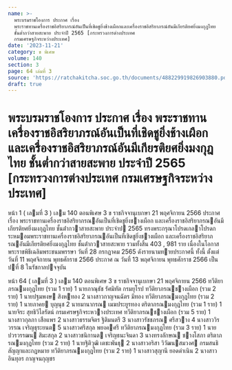 ```yaml
---
name: >-
  พระบรมราชโองการ ประกาศ เรื่อง
  พระราชทานเครื่องราชอิสริยาภรณ์อันเป็นที่เชิดชูยิ่งช้างเผือกและเครื่องราชอิสริยาภรณ์อันมีเกียรติยศยิ่งมงกุฎไทย
  ชั้นต่ำกว่าสายสะพาย ประจำปี 2565 [กระทรวงการต่างประเทศ
  กรมเศรษฐกิจระหว่างประเทศ]
date: '2023-11-21'
category: ข พิเศษ
volume: 140
section: 3
page: 64 เล่มที่ 3
source: 'https://ratchakitcha.soc.go.th/documents/488229919826903880.pdf'
draft: true
---
```


# พระบรมราชโองการ ประกาศ เรื่อง พระราชทานเครื่องราชอิสริยาภรณ์อันเป็นที่เชิดชูยิ่งช้างเผือกและเครื่องราชอิสริยาภรณ์อันมีเกียรติยศยิ่งมงกุฎไทย ชั้นต่ำกว่าสายสะพาย ประจำปี 2565 [กระทรวงการต่างประเทศ กรมเศรษฐกิจระหว่างประเทศ]

หน้า 1 ( เลมที่ 3 ) เลม 140 ตอนพิเศษ 3 ข ราชกิจจานุเบกษา 21 พฤศจิกายน 2566 ประกาศ เรื่อง พระราชทานเครื่องราชอิสริยาภรณอันเป็นที่เชิดชูยิ่งชางเผือก และเครื่องราชอิสริยาภรณอันมีเกียรติยศยิ่งมงกุฎไทย ชั้นต่ํากวาสายสะพาย ประจําป 2565 ทรงพระกรุณาโปรดเกลาโปรดกระหมอมพระราชทานเครื่องราชอิสริยาภรณอันเป็นที่เชิดชูยิ่งชางเผือก และเครื่องราชอิสริยาภรณอันมีเกียรติยศยิ่งมงกุฎไทย ชั้นต่ํากวาสายสะพาย รวมทั้งสิ้น 403 , 981 ราย เนื่องในโอกาสพระราชพิธีเฉลิมพระชนมพรรษา วันที่ 28 กรกฎาคม 2565 ดังรายนามทายประกาศนี้ ทั้งนี้ ตั้งแต่วันที่ 11 พฤศจิกายน พุทธศักราช 2566 ประกาศ ณ วันที่ 13 พฤศจิกายน พุทธศักราช 2566 เป็นปที่ 8 ในรัชกาลปจจุบัน

หน้า 64 ( เลมที่ 3 ) เลม 140 ตอนพิเศษ 3 ข ราชกิจจานุเบกษา 21 พฤศจิกายน 2566 ทวีติยาภรณมงกุฎไทย (รวม 1 ราย) 1 นายภาณุธัช รัศมิทัต กรมยุโรป ทวีติยาภรณชางเผือก (รวม 2 ราย) 1 นายปฐมพงษ สิงหทอง 2 นางสาวกาญจนฉัตร มีทอง ทวีติยาภรณมงกุฎไทย (รวม 2 ราย) 1 นายภาคย บุญนุช 2 นายมานากรณ เมฆประยูรทอง ตริตาภรณมงกุฎไทย (รวม 1 ราย) 1 นายจิระ สุทธิวิไลรัตน์ กรมเศรษฐกิจระหวางประเทศ ทวีติยาภรณชางเผือก (รวม 5 ราย) 1 นางสาวกุลภา เสือแพร 2 นางสาวธรรมจิตร ฐิติมนตรี 3 นางสาวรัชชภรณ ศรีสวาง 4 นางสาววิรวรรณ เจริญธุระยนต 5 นางสาวศรีสกุล พยงคศรี ทวีติยาภรณมงกุฎไทย (รวม 3 ราย) 1 นายปวรวรรฒน สิมะสกุล 2 นางสาวชนิกานต เจริญธนะจินดา 3 นางทรงลักษณ ชางโสภา ตริตาภรณมงกุฎไทย (รวม 2 ราย) 1 นายฐิติวุฒิ เตชะพันธุ 2 นางสาวอริสา วิวัฒนสมวงศ กรมสนธิสัญญาและกฎหมาย ทวีติยาภรณมงกุฎไทย (รวม 2 ราย) 1 นางสาวสุญานี ยอดดําเนิน 2 นางสาวอินทุอร กาญจนกุญชร
